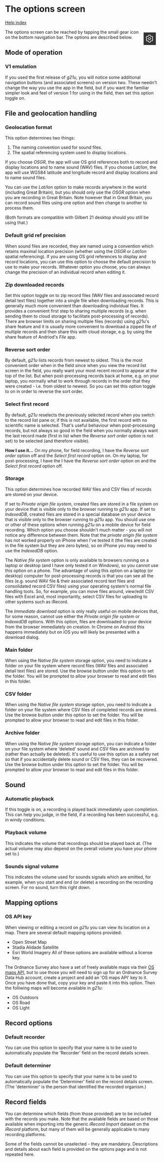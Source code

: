 # The options screen

[Help index](/help.html?page=index)

<img src="/docs/images/nav-options.png" style="float: right; width: 40px; margin: 10px" />The options screen can be reached by tapping the small gear icon on the bottom navigation bar. The options are described below.

## Mode of operation
### V1 emulation
If you used the first release of *g21u*, you will notice some additional navigation buttons (and associated screens) on version two. These needn't change the way you use the app in the field, but if you want the familiar simpler look and feel of version 1 for using in the field, then set this option toggle on.

## File and geolocation handling
### Geolocation format
This option determines two things:
1. The naming convention used for sound files.
2. The spatial referencing system used to display locations.

If you choose *OSGR*, the app will use OS grid references both to record and display locations and to name sound (WAV) files. If you choose *Lat/lon*, the app will use WGS84 latitude and longitude record and display locations and to name sound files.

You can use the *Lat/lon* option to make records anywhere in the world (including Great Britain), but you should only use the *OSGR* option when you are recording in Great Britain. Note however that in Great Britain, you can record sound files using one option and then change to another to process them.

(Both formats are compatible with Gilbert 21 desktop should you still be using that.)

### Default grid ref precision
When sound files are recorded, they are named using a convention which retains maximal location precision (whether using the *OSGR* or *Lat/lon* spatial referencing). If you are using OS grid references to display and record locations, you can use this option to choose the default precision to use to make your records. Whatever option you choose, you can always change the precision of an individual record when editing it.

### Zip downloaded records
Set this option toggle on to zip record files (WAV files and associated record detail text files) together into a single file when downloading records. This is generally much more convenient than downloading individual files. It provides a convenient first step to sharing multiple records (e.g. when sending them to cloud storage to facilitate post-processing of records). There are browser limits on sharing multiple files (records) using *g21u*'s share feature and it is usually more convenient to download a zipped file of multiple records and then share this with cloud storage, e.g. by using the share feature of Andriod's *File* app.

### Reverse sort order
By default, *g21u* lists records from newest to oldest. This is the most convenient order when in the field since when you view the record list screen in the field, you really want your most recent record to appear at the top of the list. But when post-processing records back at home, e.g. on your laptop, you normally what to work through records in the order that they were created - i.e. from oldest to newest. So you can set this option toggle to on in order to reverse the sort order.

### Select first record
By default, *g21u* reselects the previously selected record when you switch to the record list pane or, if this is not available, the first record with no scientific name is selected. That's useful behaviour when post-processing records, but not always so good in the field when you normally always want the last record made (first in list when the *Reverse sort order* option is not set) to be selected (and therefore visible). 

**How I use it...**
On my phone, for field recording, I have the *Reverse sort order* option off and the *Select first record* option on. On my laptop, for post-processing, I have the I have the *Reverse sort order* option on and the *Select first record* option off.

### Storage
This option determines how recorded WAV files and CSV files of records are stored on your device. 

If set to *Private origin file system*, created files are stored in a file system on your device that is visible only to the browser running to *g21u* app. If set to *IndexedDB*, created files are stored in a special database on your device that is visible only to the browser running to *g21u* app. You should use one or other of these options when running *g21u* on a mobile device for field recording. Which option you choose shouldn't much matter - you will not notice any difference between them. Note that the *private origin file system* has not worked properly on iPhone when I've tested it (the files are created in the file system but they are zero bytes), so on iPhone you may need to use the *IndexedDB* option.

The *Native file system* option is only available to browsers running on a laptop or desktop (and I have only tested it on Windows), so you cannot use this option on a phone. The advantage of using this option on a laptop (or desktop) computer for post-processing records is that you can see all the files (e.g. sound WAV file & their associated record text files and consolidated record CSV files) using your operating system's normal file handling tools. So, for example, you can move files around, view/edit CSV files with Excel and, most importantly, select CSV files for uploading to other systems such as iRecord.

The *Immediate download* option is only really useful on mobile devices that, for some reason, cannot use either the *Private origin file system* or *IndexedDB* options. With this option, files are downloaded to your device from the browser immediately on creation. In Chrome on Android this happens immediately but on iOS you will likely be presented with a download dialog.

### Main folder
When using the *Native file system* storage option, you need to indicate a folder on your file system where record files (WAV files and associated detail text files) are stored. Use the browse button under this option to set the folder. You will be prompted to allow your browser to read and edit files in this folder.

### CSV folder
When using the *Native file system* storage option, you need to indicate a folder on your file system where CSV files of completed records are stored. Use the browse button under this option to set the folder. You will be prompted to allow your browser to read and edit files in this folder.

### Archive folder
When using the *Native file system* storage option, you can indicate a folder on your file system where 'deleted' sound and CSV files are archived to (rather than actually be deleted). It's useful to use this option as a safety net so that if you accidentally delete sound or CSV files, they can be recovered. Use the browse button under this option to set the folder. You will be prompted to allow your browser to read and edit files in this folder.

## Sound
### Automatic playback
If this toggle is on, a recording is played back immediately upon completion. This can help you judge, in the field, if a recording has been successful, e.g. in windy conditions.

### Playback volume
This indicates the volume that recordings should be played back at. (The actual volume may also depend on the overall volume you have your phone set to.) 

### Sounds signal volume
This indicates the volume used for sounds signals which are emitted, for example, when you start and end (or delete) a recording on the recording screen. For no sound, turn this right down.

## Mapping options
### OS API key
When viewing or editing a record on *g21u* you can view its location on a map. There are several default mapping options provided:
- Open Street Map
- Stadia Alidade Satellite
- Esri World Imagery
All of these options are available without a license key.

The Ordnance Survey also have a set of freely available maps via their [OS maps API](https://docs.os.uk/more-than-maps/tutorials/geodataviz/how-to-use-the-os-maps-api), but to use those you will need to sign up for an Ordnance Survey Data Hub account, create a project and add an 'OS maps API' key to it. Once you have done that, copy your key and paste it into this option. Then the folliwing maps will become available in *g21u*:
- OS Outdoors
- OS Road
- OS Light

## Record options
### Default recorder
You can use this option to specify that your name is to be used to automatically populate the 'Recorder' field on the record details screen.

### Default determiner
You can use this option to specify that your name is to be used to automatically populate the 'Determiner' field on the record details screen. (The 'determiner' is the person that identified the recorded organism.)

## Record fields
You can determine which fields (from those provided) are to be included with the records you make. Note that the available fields are based on those available when importing into the generic *iRecord Import* dataset on the *iRecord* platform, but many of them will be generally applicable to many recording platforms. 

Some of the fields cannot be unselected - they are mandatory. Descriptions and details about each field is provided on the options page and is not repeated here.


